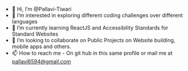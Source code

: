 - 👋 Hi, I’m @Pallavi-Tiwari
- 👀 I’m interested in exploring different coding challenges over different languages
- 🌱 I’m currently learning ReactJS and Accessibility Standards for Standard Websites
- 💞️ I’m looking to collaborate on Public Projects on Website building, mobile apps and others.
- 📫 How to reach me - On git hub in this  same profile or mail me at pallavi6594@gmail.com

<!---
Pallavi-Tiwari/Pallavi-Tiwari is a ✨ special ✨ repository because its `README.md` (this file) appears on your GitHub profile.
You can click the Preview link to take a look at your changes.
--->
